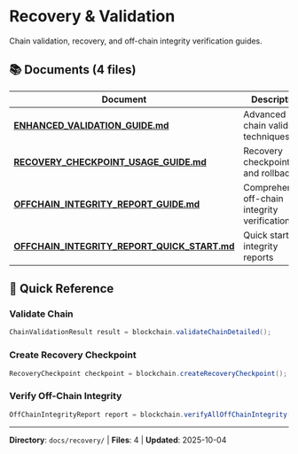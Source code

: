# Recovery & Validation

Chain validation, recovery, and off-chain integrity verification guides.

## 📚 Documents (4 files)

| Document | Description |
|----------|-------------|
| **[ENHANCED_VALIDATION_GUIDE.md](ENHANCED_VALIDATION_GUIDE.md)** | Advanced chain validation techniques |
| **[RECOVERY_CHECKPOINT_USAGE_GUIDE.md](RECOVERY_CHECKPOINT_USAGE_GUIDE.md)** | Recovery checkpoints and rollback |
| **[OFFCHAIN_INTEGRITY_REPORT_GUIDE.md](OFFCHAIN_INTEGRITY_REPORT_GUIDE.md)** | Comprehensive off-chain integrity verification |
| **[OFFCHAIN_INTEGRITY_REPORT_QUICK_START.md](OFFCHAIN_INTEGRITY_REPORT_QUICK_START.md)** | Quick start with integrity reports |

## 🎯 Quick Reference

### Validate Chain
```java
ChainValidationResult result = blockchain.validateChainDetailed();
```

### Create Recovery Checkpoint
```java
RecoveryCheckpoint checkpoint = blockchain.createRecoveryCheckpoint();
```

### Verify Off-Chain Integrity
```java
OffChainIntegrityReport report = blockchain.verifyAllOffChainIntegrity();
```

---
**Directory**: `docs/recovery/` | **Files**: 4 | **Updated**: 2025-10-04
